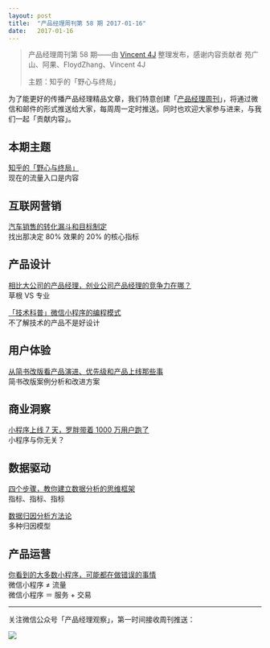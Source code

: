 ```yaml
---
layout: post
title:  "产品经理周刊第 58 期 2017-01-16"
date:   2017-01-16
---
```


> 产品经理周刊第 58 期——由 [Vincent 4J](http://pmweekly.com/contributors#vincent4j) 整理发布，感谢内容贡献者 苑广山、阿果、FloydZhang、Vincent 4J
> 
> 主题：知乎的「野心与终局」  

为了能更好的传播产品经理精品文章，我们特意创建「[产品经理周刊](http://pmweekly.com/)」，将通过微信和邮件的形式推送给大家，每周周一定时推送。同时也欢迎大家参与进来，与我们一起「贡献内容」。    

## 本期主题  

[知乎的「野心与终局」](https://zhuanlan.zhihu.com/p/24894796)   
现在的流量入口是内容   

## 互联网营销 

[汽车销售的转化漏斗和目标制定](https://zhuanlan.zhihu.com/p/24553024)   
找出那决定 80% 效果的 20% 的核心指标    

## 产品设计   

[相比大公司的产品经理，创业公司产品经理的竞争力在哪？](https://mp.weixin.qq.com/s?__biz=MzIyNTQ0OTUyNQ==&mid=2247484784&idx=1&sn=89be29d3cf91a6a471e450eea91b20c8&chksm=e87ec62adf094f3c2de68196252e272b7731f49f009bfd5a92c5ff8318a0657236d4f9a34d9f&mpshare=1&scene=1&srcid=0111gOg77ODOvluY5EExPXhx&key=e046222298c29336d3b40cbb706428dbf724860e09030c56515acb67c769dc65f2f4d7c5be80ebf0feab7a81c40c0f9f774ee9769ef8fb984f45786406e3f84efe9905a4c3638f6203766300dfb92a5b&ascene=0&uin=NDgwNzA1&devicetype=iMac+MacBookPro11%2C1+OSX+OSX+10.12.2+build(16C67)&version=12010210&nettype=WIFI&fontScale=100&pass_ticket=FWHpNG7tCZSmJdPO5EzuknWfBAteQYmSdisyNRsPQJk%3D)   
草根 VS 专业    

[「技术科普」微信小程序的编程模式](https://mp.weixin.qq.com/s?__biz=MjM5MjAwODM4MA==&mid=2650687978&idx=1&sn=ab97b40c095a19c9c6e6e44f27627500&chksm=bea6383989d1b12f411c1abcf82b753d4728aa1d0aa8cd452033691b26b9c6b986bd034523f8&mpshare=1&scene=1&srcid=0110eF5Oq2T1qQ2InhcSyGbd&key=8629130b12a99a7297b4ff437e0696b882f1dd552bf15b8a1713d1e0a58e0786bea62c97d33d4a3afec5ab561bdad7e14a213ab45853c6e2d0ad19ec69f48bc71a6c86c3e0e02c14ed774dcfcd23a3eb&ascene=0&uin=NDgwNzA1&devicetype=iMac+MacBookPro11%2C1+OSX+OSX+10.12.2+build(16C67)&version=12010210&nettype=WIFI&fontScale=100&pass_ticket=FWHpNG7tCZSmJdPO5EzuknWfBAteQYmSdisyNRsPQJk%3D)   
不了解技术的产品不是好设计   

## 用户体验

[从简书改版看产品演进、优先级和产品上线那些事](http://www.jianshu.com/p/411d12b34429)   
简书改版案例分析和改进方案   

## 商业洞察   

[小程序上线 7 天，罗胖带着 1000 万用户跑了](http://www.toutiao.com/i6376049442067317249/?tt_from=weixin&utm_campaign=client_share&from=groupmessage&app=news_article&utm_source=weixin&isappinstalled=1&iid=7277291024&utm_medium=toutiao_ios&wxshare_count=2&pbid=40352708927)    
小程序与你无关？    

## 数据驱动

[四个步骤，教你建立数据分析的思维框架](https://mp.weixin.qq.com/s?__biz=MjM5OTEwNjI2MA==&mid=2651733331&idx=3&sn=3b1d2d6dd22cf4be4ff525097bfb992e&chksm=bd3a1ee88a4d97fe458df8441b50512d2be3d594abafbce925ce9ffeb3c10d7023b4db4b9453&scene=0&key=bd544baaaf322af591ebc25a0452c16a4b6bc0970469b58f34a37885b8438d49429cbc8ad53d804bda6860ecfaa5fc84c9b1a1b6f924e723c0b2c276d925cd90347eabef58ef428e407a7b82d3203d78&ascene=0&uin=NDgwNzA1&devicetype=iMac+MacBookPro11%2C1+OSX+OSX+10.12.2+build(16C67)&version=12010210&nettype=WIFI&fontScale=100&pass_ticket=FWHpNG7tCZSmJdPO5EzuknWfBAteQYmSdisyNRsPQJk%3D)       
指标、指标、指标     

[数据归因分析方法论](https://mp.weixin.qq.com/s?__biz=MzI3MDUyNjM2Ng==&mid=2247484262&idx=1&sn=2fb285345744461c4cfcdfd498ac530c&chksm=eacef197ddb9788160ccc2ece83da86e787fd38e87f730bebb0ed5b8f9571288050eeba00821&scene=0&key=a4a4b4b1ab1c6094b659e6e45c73aea52fbe61db9b71dd4e8fb724c5ae2d1292a8e9d3b034d766f0ee788f53c1b0c8ea9d5b0dbb54c3fc62b6f4cea30e6652fe3475605e8ed9dc49098530674aee4c30&ascene=0&uin=NDgwNzA1&devicetype=iMac+MacBookPro11%2C1+OSX+OSX+10.12.2+build(16C67)&version=12010210&nettype=WIFI&fontScale=100&pass_ticket=FWHpNG7tCZSmJdPO5EzuknWfBAteQYmSdisyNRsPQJk%3D)    
多种归因模型   

## 产品运营

[你看到的大多数小程序，可能都在做错误的事情](https://mp.weixin.qq.com/s?__biz=MjM5NDUyOTAwOA==&mid=2652914751&idx=1&sn=d14ba034872872439702daa39a7bc558&chksm=bd528fa08a2506b6f23cb129580a9a5ad405cf267d74078ed539d1a6318092bd4b6e90fe5935&mpshare=1&scene=1&srcid=0116wgllXSNYLYVdf5CHQDn5&key=a5e15611f72562f2017b6f57ef263767681fc190364f2039830f2a1a937d9a616ca54e55928c1311ff00965d9ec2595f480f42f666a123aa251a66d98c336422c6b9cef1474b9738e431456dc69a84eb&ascene=0&uin=NDgwNzA1&devicetype=iMac+MacBookPro11%2C1+OSX+OSX+10.12.2+build(16C67)&version=12010210&nettype=WIFI&fontScale=100&pass_ticket=FWHpNG7tCZSmJdPO5EzuknWfBAteQYmSdisyNRsPQJk%3D)   
微信小程序 ≠ 流量      
微信小程序 ＝ 服务 + 交易   

  
---
关注微信公众号「产品经理观察」，第一时间接收周刊推送：          
  
![](http://com-4jplus-temp.qiniudn.com/pmweekly-weixin.jpg)   